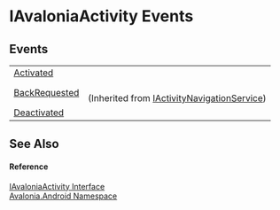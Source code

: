 # IAvaloniaActivity Events




## Events
<table>
<tr>
<td><a href="E_Avalonia_Android_IAvaloniaActivity_Activated">Activated</a></td>
<td> </td>
</tr>
<tr>
<td><a href="E_Avalonia_Android_IActivityNavigationService_BackRequested">BackRequested</a></td>
<td><br />(Inherited from <a href="T_Avalonia_Android_IActivityNavigationService">IActivityNavigationService</a>)</td>
</tr>
<tr>
<td><a href="E_Avalonia_Android_IAvaloniaActivity_Deactivated">Deactivated</a></td>
<td> </td>
</tr>
</table>

## See Also


#### Reference
<a href="T_Avalonia_Android_IAvaloniaActivity">IAvaloniaActivity Interface</a>  
<a href="N_Avalonia_Android">Avalonia.Android Namespace</a>  
